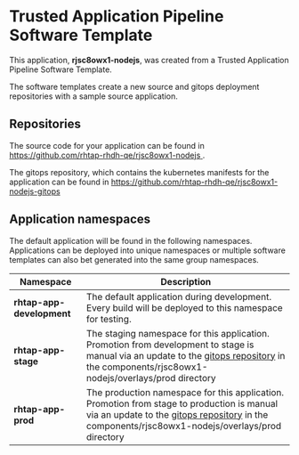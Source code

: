 # Trusted Application Pipeline Software Template

This application, **rjsc8owx1-nodejs**, was created from a Trusted Application Pipeline Software Template.

The software templates create a new source and gitops deployment repositories with a sample source application. 

## Repositories

The source code for your application can be found in [https://github.com/rhtap-rhdh-qe/rjsc8owx1-nodejs ](https://github.com/rhtap-rhdh-qe/rjsc8owx1-nodejs ).
 
The gitops repository, which contains the kubernetes manifests for the application can be found in 
[https://github.com/rhtap-rhdh-qe/rjsc8owx1-nodejs-gitops ](https://github.com/rhtap-rhdh-qe/rjsc8owx1-nodejs-gitops ) 

## Application namespaces 

The default application will be found in the following namespaces. Applications can be deployed into unique namespaces or multiple software templates can also bet generated into the same group namespaces.  

|  Namespace   |  Description   |  
| -------- | -------- |   
| **rhtap-app-development** | The default application during development. Every build will be deployed to this namespace for testing. | 
| **rhtap-app-stage** | The staging namespace for this application. Promotion from development to stage is manual via an update to the [gitops repository](https://github.com/rhtap-rhdh-qe/rjsc8owx1-nodejs-gitops ) in the components/rjsc8owx1-nodejs/overlays/prod directory |  
| **rhtap-app-prod** | The production namespace for this application. Promotion from stage to production is manual via an update to the [gitops repository](https://github.com/rhtap-rhdh-qe/rjsc8owx1-nodejs-gitops ) in the components/rjsc8owx1-nodejs/overlays/prod directory | 